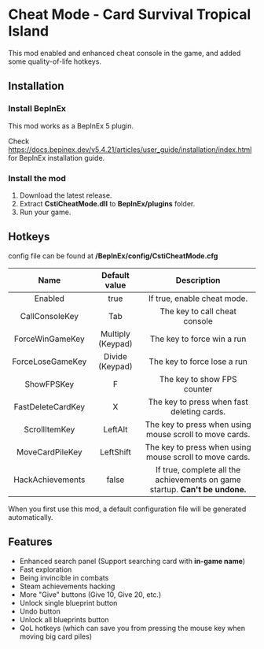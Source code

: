 # Cheat Mode - Card Survival Tropical Island

This mod enabled and enhanced cheat console in the game, and added some quality-of-life hotkeys.

## Installation

### Install BepInEx

This mod works as a BepInEx 5 plugin.

Check https://docs.bepinex.dev/v5.4.21/articles/user_guide/installation/index.html for BepInEx installation guide.

### Install the mod

1. Download the latest release.
2. Extract **CstiCheatMode.dll** to **BepInEx/plugins** folder.
3. Run your game.

## Hotkeys

config file can be found at **/BepInEx/config/CstiCheatMode.cfg**

|       Name        |   Default value   |                         Description                          |
| :---------------: | :---------------: | :----------------------------------------------------------: |
|      Enabled      |       true        |                 If true, enable cheat mode.                  |
|  CallConsoleKey   |        Tab        |                The key to call cheat console                 |
|  ForceWinGameKey  | Multiply (Keypad) |                  The key to force win a run                  |
| ForceLoseGameKey  |  Divide (Keypad)  |                 The key to force lose a run                  |
|    ShowFPSKey     |         F         |                 The key to show FPS counter                  |
| FastDeleteCardKey |         X         |          The key to press when fast deleting cards.          |
|   ScrollItemKey   |      LeftAlt      |   The key to press when using mouse scroll to move cards.    |
|  MoveCardPileKey  |     LeftShift     |   The key to press when using mouse scroll to move cards.    |
| HackAchievements  |       false       | If true, complete all the achievements on game startup. **Can't be undone.** |

When you first use this mod, a default configuration file will be generated automatically.

## Features

- Enhanced search panel (Support searching card with **in-game name**)
- Fast exploration
- Being invincible in combats
- Steam achievements hacking
- More "Give" buttons (Give 10, Give 20, etc.)
- Unlock single blueprint button
- Undo button
- Unlock all blueprints button
- QoL hotkeys (which can save you from pressing the mouse key when moving big card piles)
